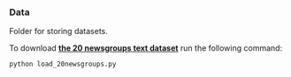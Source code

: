 ### Data

Folder for storing datasets.

To download [**the 20 newsgroups text dataset**](https://scikit-learn.org/stable/datasets/real_world.html#newsgroups-dataset) run the following command:
```
python load_20newsgroups.py
```

